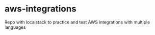 # aws-integrations
Repo with localstack to practice and test AWS integrations with multiple languages
